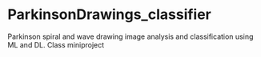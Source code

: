 # ParkinsonDrawings_classifier
Parkinson spiral and wave drawing image analysis and classification using ML and DL. Class miniproject
